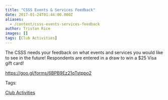 ```yaml
---
title: "CSSS Events & Services Feedback"
date: 2017-01-24T01:44:00.000Z
aliases:
  - /content/csss-events-services-feedback
author: Tristan Rice
images: []
tags: [Club Activities]
---
```


The CSSS needs your feedback on what events and services you would like to see in the future! Respondents are entered in a draw to win a $25 Visa gift card!

https://goo.gl/forms/6BPB9Ez21qTstppo2

Tags: 

[Club Activities](/club)
